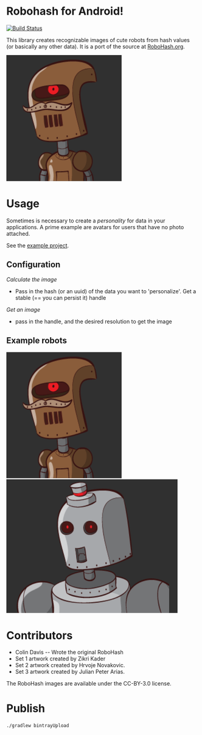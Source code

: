 Robohash for Android!
==========================
[![Build Status](https://travis-ci.org/neuhalje/android-robohash.svg?branch=master)](https://travis-ci.org/neuhalje/android-robohash)
 
This library creates recognizable images of cute robots from hash values (or basically any other data). It is a port of the source at [RoboHash.org](http:/RoboHash.org).

![Example robot 1](readme.d/robot1.png)

Usage
==========

Sometimes is necessary to create a _personality_ for data in your applications. A prime example are avatars for users that have no photo attached.

See the [example project](https://github.com/neuhalje/android-robohash-example).

Configuration
----------------

*Calculate the image*
* Pass in the hash (or an uuid) of the data you want to 'personalize'. Get a stable (== you can persist it) handle

*Get an image*
* pass in the handle, and the desired resolution to get the image


Example robots
-------------------

![Example robot 1](readme.d/robot1.png)
![Example robot 2](readme.d/robot2.png)

Contributors
==================
* Colin Davis -- Wrote the original RoboHash
* Set 1 artwork created by Zikri Kader
* Set 2 artwork created by Hrvoje Novakovic.
* Set 3 artwork created by Julian Peter Arias.

The RoboHash images are available under the CC-BY-3.0 license.


Publish
=========
`./gradlew bintrayUpload`
